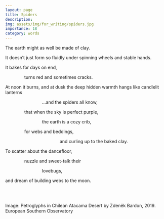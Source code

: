 ```yaml
---
layout: page
title: Spiders
description: 
img: assets/img/for_writing/spiders.jpg
importance: 18
category: words
---
```


The earth might as well be made of clay.

It doesn’t just form so fluidly under spinning wheels and stable hands.

It bakes for days on end,

&emsp;&emsp;&emsp;&emsp; turns red and sometimes cracks.

At noon it burns, and at dusk the deep hidden warmth hangs like candlelit lanterns

&emsp;&emsp;&emsp;&emsp;&emsp;&emsp;&emsp;&emsp; ...and the spiders all know,

&emsp;&emsp;&emsp;&emsp; that when the sky is perfect purple,

&emsp;&emsp;&emsp;&emsp;&emsp;&emsp;&emsp;&emsp; the earth is a cozy crib,

&emsp;&emsp;&emsp;&emsp; for webs and beddings,

&emsp;&emsp;&emsp;&emsp;&emsp;&emsp;&emsp;&emsp;&emsp;&emsp;&emsp;&emsp; and curling up to the baked clay.


To scatter about the dancefloor,

&emsp;&emsp;&emsp;&emsp; nuzzle and sweet-talk their

&emsp;&emsp;&emsp;&emsp;&emsp;&emsp;&emsp;&emsp; lovebugs,

and dream of building webs to the moon.

<br/><br/>

Image: Petroglyphs in Chilean Atacama Desert by Zdeněk Bardon, 2019. European Southern Observatory